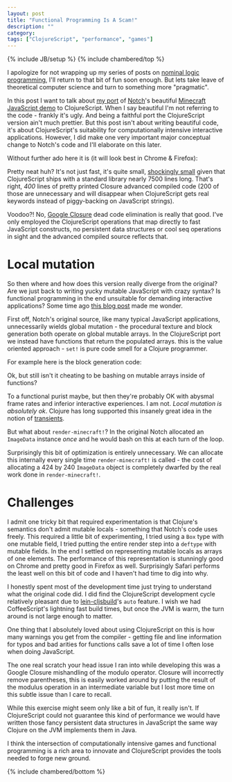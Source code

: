 ```yaml
---
layout: post
title: "Functional Programming Is A Scam!"
description: ""
category: 
tags: ["ClojureScript", "performance", "games"]
---
```

{% include JB/setup %}
{% include chambered/top %}

I apologize for not wrapping up my series of posts on
[nominal logic programming](http://arxiv.org/abs/cs/0609062), I'll
return to that bit of fun soon enough. But lets take leave of
theoretical computer science and turn to something more "pragmatic".

In this post I want to talk about
[my port](http://github.com/swannodette/chambered) of
[Notch](http://twitter.com/notch)'s beautiful
[Minecraft JavaScript demo](http://jsfiddle.net/uzMPU/) to
ClojureScript. When I say beautiful I'm not referring to the code -
frankly it's ugly. And being a faithful port the ClojureScript version
ain't much prettier. But this post isn't about writing beautiful code,
it's about ClojureScript's suitability for computationally intensive
interactive applications. However, I did make one very important major
conceptual change to Notch's code and I'll elaborate on this later.

Without further ado here it is (it will look best in Chrome & Firefox):

<div style="text-align: center">
    <canvas id="game" width="424" height="240"></canvas>
</div>

Pretty neat huh? It's not just fast, it's quite small,
[shockingly small](/assets/js/chambered.js) given that ClojureScript
ships with a standard library nearly 7500 lines long. That's right,
*400* lines of pretty printed Closure advanced compiled code (200 of
those are unnecessary and will disappear when ClojureScript gets real
keywords instead of piggy-backing on JavaScript strings).

Voodoo?! No, [Google Closure](http://closure.org) dead code
elimination is really that good. I've only employed the ClojureScript
operations that map directly to fast JavaScript constructs, no
persistent data structures or cool seq operations in sight and the
advanced compiled source reflects that.

# Local mutation

So then where and how does this version really diverge from the original?
Are we just back to writing yucky mutable JavaScript with crazy
syntax? Is functional programming in the end unsuitable for demanding
interactive applications?
Some time ago [this blog post](http://prog21.dadgum.com/37.html) made me wonder.

First off, Notch's original source, like many typical JavaScript
applications, unnecessarily wields global mutation - the procedural
texture and block generation both operate on global mutable arrays. In
the ClojureScript port we instead have functions that return the
populated arrays. this is the value oriented approach -
`set!` is pure code smell for a Clojure programmer.

For example here is the block generation code:

<script src="https://gist.github.com/swannodette/5756831.js"> </script>

Ok, but still isn't it cheating to be bashing on mutable arrays inside of
functions?

To a functional purist maybe, but then they're probably OK
with abysmal frame rates and inferior interactive experiences. I am
not. *Local mutation is absolutely ok*. Clojure has long supported
this insanely great idea in the notion of [transients](http://clojure.org/transients).

But what about `render-minecraft!`? In the original Notch allocated
an `ImageData` instance *once* and he would bash on this at each turn
of the loop.

Surprisingly this bit of optimization is entirely unnecessary. We can
allocate this internally every single time `render-minecraft!` is
called - the cost of allocating a 424 by 240 `ImageData` object is
completely dwarfed by the real work done in `render-minecraft!`.

# Challenges

I admit one tricky bit that required experimentation is that Clojure's
semantics don't admit mutable locals - something that Notch's code
uses freely. This required a little bit of experimenting, I tried
using a `Box` type with one mutable field, I tried putting the entire
render step into a `deftype` with mutable fields. In the end I settled
on representing mutable locals as arrays of one elements. The
performance of this representation is stunningly good on Chrome and
pretty good in Firefox as well. Surprisingly Safari performs the least
well on this bit of code and I haven't had time to dig into why.

I honestly spent most of the development
time just trying to understand what the original code did. I did find
the ClojureScript development cycle relatively pleasant due to
[lein-cljsbuild]()'s `auto` feature. I wish we had CoffeeScript's
lightning fast build times, but once the JVM is warm, the turn around
is not large enough to matter.

One thing that I absolutely loved about using ClojureScript on this is
how many warnings you get from the compiler - getting file and line
information for typos and bad arities for functions calls save a lot
of time I often lose when doing JavaScript.

The one real scratch your head issue I ran into while developing this
was a Google Closure mishandling of the modulo operator. Closure will
incorrectly remove parentheses, this is easily worked around by putting
the result of the modulus operation in an intermediate variable but I
lost more time on this subtle issue than I care to recall.

While this exercise might seem only like a bit of fun, it really
isn't. If ClojureScript could not guarantee this kind of performance
we would have written those fancy persistent data structures in
JavaScript the same way Clojure on the JVM implements them in Java.

I think the intersection of computationally intensive games and
functional programming is a rich area to innovate and ClojureScript
provides the tools needed to forge new ground.

{% include chambered/bottom %}

